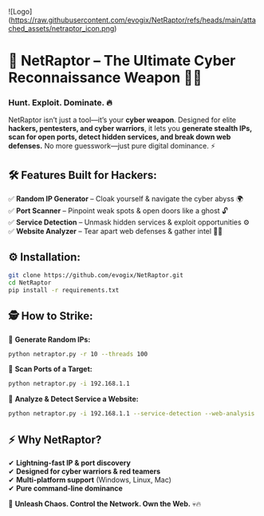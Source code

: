 ![Logo] (https://raw.githubusercontent.com/evogix/NetRaptor/refs/heads/main/attached_assets/netraptor_icon.png)

# 🦖 NetRaptor – The Ultimate Cyber Reconnaissance Weapon 🚀💀

### **Hunt. Exploit. Dominate.** 🔥

NetRaptor isn’t just a tool—it’s your **cyber weapon**. Designed for elite **hackers, pentesters, and cyber warriors**, it lets you **generate stealth IPs, scan for open ports, detect hidden services, and break down web defenses.** No more guesswork—just pure digital dominance. ⚡

## 🛠️ **Features Built for Hackers:**

✅ **Random IP Generator** – Cloak yourself & navigate the cyber abyss 🌍\
✅ **Port Scanner** – Pinpoint weak spots & open doors like a ghost 🔓\
✅ **Service Detection** – Unmask hidden services & exploit opportunities ⚙️\
✅ **Website Analyzer** – Tear apart web defenses & gather intel 🕵️‍♂️

## ⚙️ **Installation:**

```bash
git clone https://github.com/evogix/NetRaptor.git
cd NetRaptor
pip install -r requirements.txt
```

## 🕵️ **How to Strike:**

🎯 **Generate Random IPs:**

```bash
python netraptor.py -r 10 --threads 100
```

🎯 **Scan Ports of a Target:**

```bash
python netraptor.py -i 192.168.1.1 
```

🎯 **Analyze & Detect Service a Website:**

```bash
python netraptor.py -i 192.168.1.1 --service-detection --web-analysis 
```

## ⚡ **Why NetRaptor?**

✔ **Lightning-fast IP & port discovery**\
✔ **Designed for cyber warriors & red teamers**\
✔ **Multi-platform support** (Windows, Linux, Mac)\
✔ **Pure command-line dominance**

🚀 **Unleash Chaos. Control the Network. Own the Web.** 💀🔥

